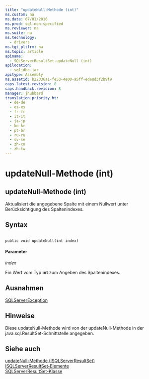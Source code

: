 ```yaml
---
title: "updateNull-Methode (int)"
ms.custom: na
ms.date: 07/01/2016
ms.prod: sql-non-specified
ms.reviewer: na
ms.suite: na
ms.technology: 
  - drivers
ms.tgt_pltfrm: na
ms.topic: article
apiname: 
  - SQLServerResultSet.updateNull (int)
apilocation: 
  - sqljdbc.jar
apitype: Assembly
ms.assetid: b22336a1-fe53-4e00-a5ff-ede8d3f2b9f9
caps.latest.revision: 8
caps.handback.revision: 8
manager: jhubbard
translation.priority.ht: 
  - de-de
  - es-es
  - fr-fr
  - it-it
  - ja-jp
  - ko-kr
  - pt-br
  - ru-ru
  - sv-se
  - zh-cn
  - zh-tw
---
```

# updateNull-Methode (int)
    
## updateNull\-Methode \(int\)  
 Aktualisiert die angegebene Spalte mit einem Nullwert unter Berücksichtigung des Spaltenindexes.  
  
## Syntax  
  
```  
  
public void updateNull(int index)  
```  
  
#### Parameter  
 *index*  
  
 Ein Wert vom Typ **int** zum Angeben des Spaltenindexes.  
  
## Ausnahmen  
 [SQLServerException](../content/SQLServerException-Class.md)  
  
## Hinweise  
 Diese updateNull\-Methode wird von der updateNull\-Methode in der java.sql.ResultSet\-Schnittstelle angegeben.  
  
## Siehe auch  
 [updateNull-Methode &#40;ISQLServerResultSet&#41;](../content/updateNull-Method--SQLServerResultSet-.md)   
 [ISQLServerResultSet-Elemente](../content/SQLServerResultSet-Members.md)   
 [SQLServerResultSet-Klasse](../content/SQLServerResultSet-Class.md)  
  
  